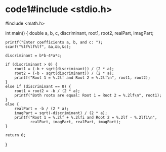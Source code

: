# code1#include <stdio.h>
#include <math.h>

int main() {
	double a, b, c, discriminant, root1, root2, realPart, imagPart;

	printf("Enter coefficients a, b, and c: ");
	scanf("%lf%lf%lf", &a,&b,&c);

	discriminant = b*b-4*a*c;

	if (discriminant > 0) {
		root1 = (-b + sqrt(discriminant)) / (2 * a);
		root2 = (-b - sqrt(discriminant)) / (2 * a);
		printf("Root 1 = %.2lf and Root 2 = %.2lf\n", root1, root2);
	}
	else if (discriminant == 0) {
		root1 = root2 = -b / (2 * a);
		printf("Both roots are equal: Root 1 = Root 2 = %.2lf\n", root1);
	}
	else {
		realPart = -b / (2 * a);
		imagPart = sqrt(-discriminant) / (2 * a);
		printf("Root 1 = %.2lf + %.2lfi and Root 2 = %.2lf - %.2lfi\n",
		       realPart, imagPart, realPart, imagPart);
	}

	return 0;
}
